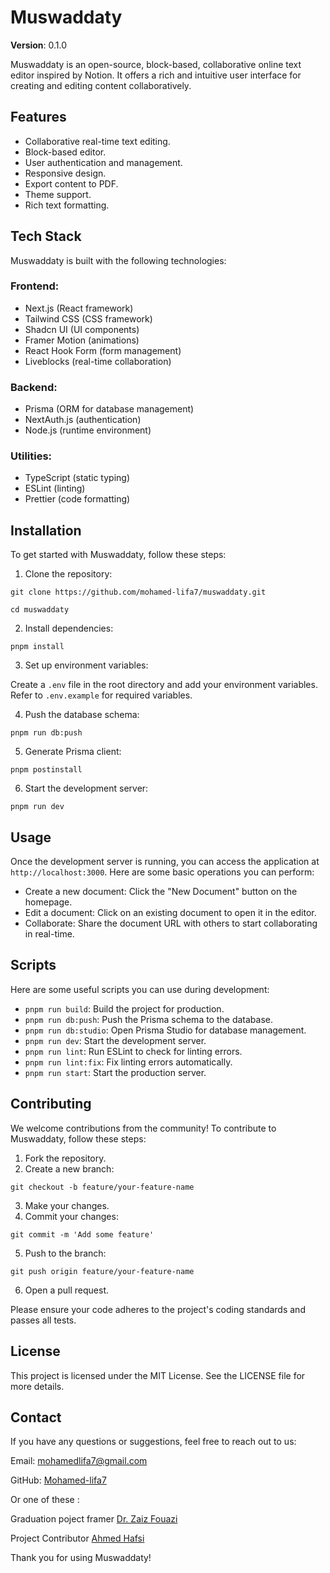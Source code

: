 # Muswaddaty

**Version**: 0.1.0

Muswaddaty is an open-source, block-based, collaborative online text editor inspired by Notion. It offers a rich and intuitive user interface for creating and editing content collaboratively.

## Features

- Collaborative real-time text editing.
- Block-based editor.
- User authentication and management.
- Responsive design.
- Export content to PDF.
- Theme support.
- Rich text formatting.

## Tech Stack

Muswaddaty is built with the following technologies:

### Frontend:

- Next.js (React framework)
- Tailwind CSS (CSS framework)
- Shadcn UI (UI components)
- Framer Motion (animations)
- React Hook Form (form management)
- Liveblocks (real-time collaboration)

### Backend:

- Prisma (ORM for database management)
- NextAuth.js (authentication)
- Node.js (runtime environment)

### Utilities:

- TypeScript (static typing)
- ESLint (linting)
- Prettier (code formatting)

## Installation

To get started with Muswaddaty, follow these steps:

1. Clone the repository:

```shell
git clone https://github.com/mohamed-lifa7/muswaddaty.git

cd muswaddaty
```

2. Install dependencies:

```shell
pnpm install
```

3. Set up environment variables:

Create a `.env` file in the root directory and add your environment variables. Refer to `.env.example` for required variables.

4. Push the database schema:

```shell
pnpm run db:push
```

5. Generate Prisma client:

```shell
pnpm postinstall
```

6. Start the development server:

```shell
pnpm run dev
```

## Usage

Once the development server is running, you can access the application at `http://localhost:3000`. Here are some basic operations you can perform:

- Create a new document: Click the "New Document" button on the homepage.
- Edit a document: Click on an existing document to open it in the editor.
- Collaborate: Share the document URL with others to start collaborating in real-time.

## Scripts

Here are some useful scripts you can use during development:

- `pnpm run build`: Build the project for production.
- `pnpm run db:push`: Push the Prisma schema to the database.
- `pnpm run db:studio`: Open Prisma Studio for database management.
- `pnpm run dev`: Start the development server.
- `pnpm run lint`: Run ESLint to check for linting errors.
- `pnpm run lint:fix`: Fix linting errors automatically.
- `pnpm run start`: Start the production server.

## Contributing

We welcome contributions from the community! To contribute to Muswaddaty, follow these steps:

1. Fork the repository.
2. Create a new branch:

```shell
git checkout -b feature/your-feature-name
```

3. Make your changes.
4. Commit your changes:

```shell
git commit -m 'Add some feature'
```

5. Push to the branch:

```shell
git push origin feature/your-feature-name
```

6. Open a pull request.

Please ensure your code adheres to the project's coding standards and passes all tests.

## License

This project is licensed under the MIT License. See the LICENSE file for more details.

## Contact

If you have any questions or suggestions, feel free to reach out to us:

Email: [mohamedlifa7@gmail.com](mailto:mohamedlifa7@gmail.com)

GitHub: [Mohamed-lifa7](https://github.com/mohamed-lifa7)

Or one of these :

Graduation poject framer [Dr. Zaiz Fouazi](mailto:zaizfaouzi@gmail.com)

Project Contributor [Ahmed Hafsi](mailto:dzahme33@gmail.com)

Thank you for using Muswaddaty!
